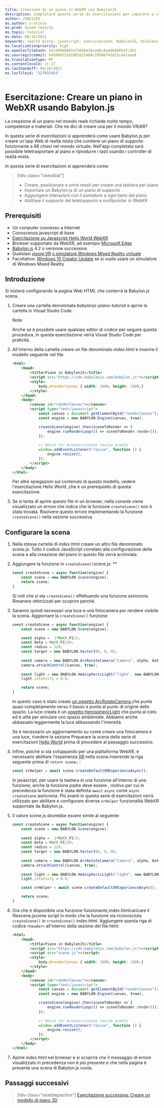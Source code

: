 ```yaml
---
title: Creazione di un piano in WebXR con BabylonJS
description: Completare questa serie di esercitazioni per imparare a creare una tastiera per piano funzionante a 88 tasti in WebXR usando BabylonJS
author: JING1201
ms.author: v-vtieto
ms.prod: mixed-reality
ms.topic: tutorial
ms.date: 09/10/2021
keywords: realtà mista, javascript, esercitazione, BabylonJS, hololens, realtà mista, UWP, Windows 10, WebXR, web immersivo
ms.localizationpriority: high
ms.openlocfilehash: 93a3896b081e736bb62bceb6c8ae609685d7c5b5
ms.sourcegitcommit: 645608f33d2d02625484c29586f42d21c442aaa9
ms.translationtype: MT
ms.contentlocale: it-IT
ms.lasthandoff: 09/18/2021
ms.locfileid: "127932493"
---
```

# <a name="tutorial-build-a-piano-in-webxr-using-babylonjs"></a>Esercitazione: Creare un piano in WebXR usando Babylon.js

La creazione di un piano nel mondo reale richiede molto tempo, competenze e materiali. Che ne dici di creare una per il mondo VR/AR?

In questa serie di esercitazioni si apprenderà come usare Babylon.js per creare un'app Web di realtà mista che contiene un piano di supporto funzionante a 88 chiavi nel mondo virtuale. Nell'app completata sarà possibile teletrasportare al piano e riprodurre i tasti usando i controller di realtà mista.

In questa serie di esercitazioni si apprenderà come:

> [!div class="checklist"]
> * Creare, posizionare e unire mesh per creare una tastiera per piano
> * Importare un Babylon.js di un piano di supporto
> * Aggiungere interazioni con il puntatore a ogni tasto del piano
> * Abilitare il supporto del teletrasporto e multipointer in WebXR

## <a name="prerequisites"></a>Prerequisiti

* Un computer connesso a Internet
* Conoscenza javascript di base
* [Esercitazione su Javascript Hello World WebXR](../babylonjs-webxr-helloworld/introduction-01.md)
* Browser supportato da WebXR, ad esempio [Microsoft Edge](../../../../whats-new/new-microsoft-edge.md)
* [Babylon.js](https://doc.babylonjs.com/divingDeeper/developWithBjs/frameworkVers) 4.2 o versione successiva
* Qualsiasi [visore VR](../../../../discover/immersive-headset-hardware-details.md) [o simulatore Windows Mixed Reality virtuale](../../../platform-capabilities-and-apis/using-the-windows-mixed-reality-simulator.md)
* Facoltativo: [Windows 10 Creator Update](https://www.microsoft.com/software-download/windows10) se si vuole usare un simulatore di Windows Mixed Reality

## <a name="getting-started"></a>Introduzione

Si inizierà configurando la pagina Web HTML che conterrà la Babylon.js scena.

1. Creare una cartella denominata *babylonjs-piano-tutorial* e aprire la cartella in Visual Studio Code.

    > [!NOTE]
    > Anche se è possibile usare qualsiasi editor di codice per seguire questa procedura, in questa esercitazione verrà Visual Studio Code per praticità.

1. All'interno della cartella creare un file denominato *index.html* e inserire il modello seguente nel file:

    ```html
    <html>
        <head>
            <title>Piano in BabylonJS</title>
            <script src="https://cdn.babylonjs.com/babylon.js"></script>
            <style>
                body,#renderCanvas { width: 100%; height: 100%;}
            </style>
        </head>
        <body>
            <canvas id="renderCanvas"></canvas>
            <script type="text/javascript">
                const canvas = document.getElementById("renderCanvas"); 
                const engine = new BABYLON.Engine(canvas, true); 

                createScene(engine).then(sceneToRender => {
                    engine.runRenderLoop(() => sceneToRender.render());
                });
        
                // Watch for browser/canvas resize events
                window.addEventListener("resize", function () {
                    engine.resize();
                });
            </script>
        </body>
    </html>
    ```

    Per altre spiegazioni sul contenuto di questo modello, vedere l'esercitazione Hello World [,](../babylonjs-webxr-helloworld/introduction-01.md)che è un prerequisito di questa esercitazione.

1. Se si tenta di aprire questo file in un browser, nella console viene visualizzato un errore che indica che la funzione `createScene()` non è stata trovata. Risolvere questo errore implementando la funzione `createScene()` nella sezione successiva.

## <a name="setup-the-scene"></a>Configurare la scena

1. Nella stessa cartella di *index.html* creare un altro file denominato *scene.js*. Tutto il codice JavaScript correlato alla configurazione della scena e alla creazione del piano in questo file verrà archiviata.

1. Aggiungere la funzione in `createScene()`scene.js: **

    ```javascript
    const createScene = async function(engine) {
        const scene = new BABYLON.Scene(engine);
        return scene;
    }
    ```

    Si noti che si sta `createScene()` effettuando una funzione asincrona. Rimanere ottimizzati per scoprire perché.

1. Saranno quindi necessari una luce e una fotocamera per rendere visibile la scena. Aggiornare la `createScene()` funzione:

    ```javascript
    const createScene = async function(engine) {
        const scene = new BABYLON.Scene(engine);

        const alpha =  3*Math.PI/2;
        const beta = Math.PI/50;
        const radius = 220;
        const target = new BABYLON.Vector3(0, 0, 0);
        
        const camera = new BABYLON.ArcRotateCamera("Camera", alpha, beta, radius, target, scene);
        camera.attachControl(canvas, true);
        
        const light = new BABYLON.HemisphericLight("light", new BABYLON.Vector3(0, 1, 0), scene);
        light.intensity = 0.6;

        return scene;
    }
    ```

    In questo caso è stato creato [un oggetto ArcRotateCamera,](https://doc.babylonjs.com/divingDeeper/cameras/camera_introduction#arc-rotate-camera)che punta quasi completamente verso il basso e punta al punto di origine dello spazio. La luce creata è un [oggetto HemisphericLight](https://doc.babylonjs.com/divingDeeper/lights/lights_introduction#the-hemispheric-light) che punta al cielo ed è utile per simulare uno spazio ambientale. Abbiamo anche abbassato leggermente la luce abbassando l'intensità.

    Se è necessario un aggiornamento su come creare una fotocamera e una luce, rivedere la sezione Preparare la scena della serie di esercitazioni [Hello World](../babylonjs-webxr-helloworld/prepare-scene-02.md#add-a-camera) prima di procedere al passaggio successivo.

1. Infine, poiché si sta sviluppando per una piattaforma WebXR, è necessario abilitare l'esperienza [XR](https://doc.babylonjs.com/divingDeeper/webXR/introToWebXR) nella scena inserendo la riga seguente prima di `return scene;` :

    ```javascript
    const xrHelper = await scene.createDefaultXRExperienceAsync();
    ```

    In javascript, per usare la tastiera in una funzione all'interno di una funzione, anche la funzione padre deve essere , motivo per cui in precedenza la funzione è stata definita `await` `async` come `async` `createScene` asincrona. Più avanti in questa serie di esercitazioni verrà utilizzato per abilitare e configurare diverse `xrHelper` funzionalità WebXR supportate da Babylon.js.

1. Il valore *scene.js* dovrebbe essere simile al seguente:

    ```javascript
    const createScene = async function(engine) {
        const scene = new BABYLON.Scene(engine);
        
        const alpha =  3*Math.PI/2;
        const beta = Math.PI/50;
        const radius = 220;
        const target = new BABYLON.Vector3(0, 0, 0);
        
        const camera = new BABYLON.ArcRotateCamera("Camera", alpha, beta, radius, target, scene);
        camera.attachControl(canvas, true);
        
        const light = new BABYLON.HemisphericLight("light", new BABYLON.Vector3(0, 1, 0), scene);
        light.intensity = 0.6;
    
        const xrHelper = await scene.createDefaultXRExperienceAsync();
    
        return scene;
    }
    ```

1. Ora che è disponibile una funzione funzionante,index.htmlcaricare il filescene.jscome script in modo che la funzione sia riconosciuta `createScene()` in   `createScene()` *index.html*. Aggiungere questa riga di codice `<header>` all'interno della sezione del file html:

    ```html
    <html>
        <head>
            <title>Piano in BabylonJS</title>
            <script src="https://cdn.babylonjs.com/babylon.js"></script>
            <script src="scene.js"></script>
            <style>
                body,#renderCanvas { width: 100%; height: 100%;}
            </style>
        </head>
        <body>
            <canvas id="renderCanvas"></canvas>
            <script type="text/javascript">
                const canvas = document.getElementById("renderCanvas");
                const engine = new BABYLON.Engine(canvas, true); 

                createScene(engine).then(sceneToRender => {
                    engine.runRenderLoop(() => sceneToRender.render());
                });
                
                // Watch for browser/canvas resize events
                window.addEventListener("resize", function () {
                    engine.resize();
                });
            </script>
        </body>
    </html>
    ```

1. Aprire *index.html* nel browser e si scoprirà che il messaggio di errore visualizzato in precedenza non è più presente e che nella pagina è presente una scena di Babylon.js vuota.

## <a name="next-steps"></a>Passaggi successivi

> [!div class="nextstepaction"]
> [Esercitazione successiva: Creare un modello di piano 3D](keyboard-model-02.md)
